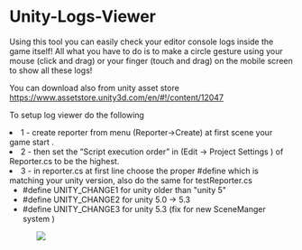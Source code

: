 # Unity-Logs-Viewer
Using this tool you can easily check your editor console logs inside the game itself! 
All what you have to do is to make a circle gesture using your mouse (click and drag) or your finger (touch and drag) on the mobile screen to show all these logs! 

You can download also from unity asset store
https://www.assetstore.unity3d.com/en/#!/content/12047

To setup log viewer do the following
<li>1 - create reporter from menu (Reporter->Create) at first scene your game start . </li>
<li>2 - then set the ”Script execution order” in (Edit -> Project Settings ) of Reporter.cs to be the highest.</li>
<li>3 - in reporter.cs at first line choose the proper #define which is matching your unity version, also do the same for testReporter.cs
    <ul>
    <li>#define UNITY_CHANGE1 for unity older than "unity 5"</li>
    <li>#define UNITY_CHANGE2 for unity 5.0 -> 5.3</li>
    <li>#define UNITY_CHANGE3 for unity 5.3 (fix for new SceneManger system  )</li>
    <ul>
    </li>

<a href="https://www.paypal.com/cgi-bin/webscr?cmd=_s-xclick&hosted_button_id=J9MX5C6Q7B2NY">
    <img src="https://www.paypalobjects.com/webstatic/en_US/btn/btn_donate_cc_147x47.png">
    </img>
</a>
